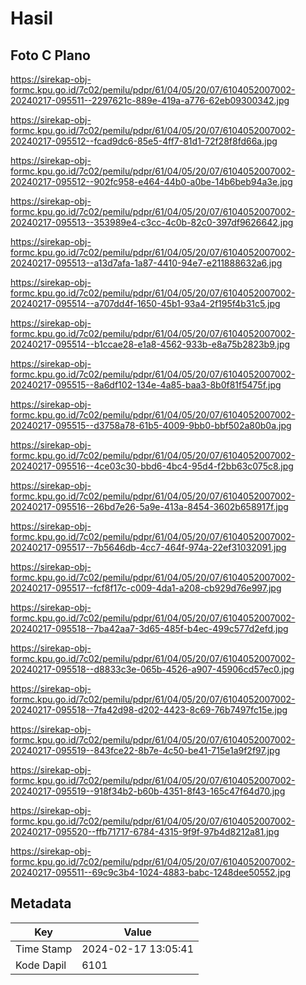 # Hasil

## Foto C Plano

https://sirekap-obj-formc.kpu.go.id/7c02/pemilu/pdpr/61/04/05/20/07/6104052007002-20240217-095511--2297621c-889e-419a-a776-62eb09300342.jpg

https://sirekap-obj-formc.kpu.go.id/7c02/pemilu/pdpr/61/04/05/20/07/6104052007002-20240217-095512--fcad9dc6-85e5-4ff7-81d1-72f28f8fd66a.jpg

https://sirekap-obj-formc.kpu.go.id/7c02/pemilu/pdpr/61/04/05/20/07/6104052007002-20240217-095512--902fc958-e464-44b0-a0be-14b6beb94a3e.jpg

https://sirekap-obj-formc.kpu.go.id/7c02/pemilu/pdpr/61/04/05/20/07/6104052007002-20240217-095513--353989e4-c3cc-4c0b-82c0-397df9626642.jpg

https://sirekap-obj-formc.kpu.go.id/7c02/pemilu/pdpr/61/04/05/20/07/6104052007002-20240217-095513--a13d7afa-1a87-4410-94e7-e211888632a6.jpg

https://sirekap-obj-formc.kpu.go.id/7c02/pemilu/pdpr/61/04/05/20/07/6104052007002-20240217-095514--a707dd4f-1650-45b1-93a4-2f195f4b31c5.jpg

https://sirekap-obj-formc.kpu.go.id/7c02/pemilu/pdpr/61/04/05/20/07/6104052007002-20240217-095514--b1ccae28-e1a8-4562-933b-e8a75b2823b9.jpg

https://sirekap-obj-formc.kpu.go.id/7c02/pemilu/pdpr/61/04/05/20/07/6104052007002-20240217-095515--8a6df102-134e-4a85-baa3-8b0f81f5475f.jpg

https://sirekap-obj-formc.kpu.go.id/7c02/pemilu/pdpr/61/04/05/20/07/6104052007002-20240217-095515--d3758a78-61b5-4009-9bb0-bbf502a80b0a.jpg

https://sirekap-obj-formc.kpu.go.id/7c02/pemilu/pdpr/61/04/05/20/07/6104052007002-20240217-095516--4ce03c30-bbd6-4bc4-95d4-f2bb63c075c8.jpg

https://sirekap-obj-formc.kpu.go.id/7c02/pemilu/pdpr/61/04/05/20/07/6104052007002-20240217-095516--26bd7e26-5a9e-413a-8454-3602b658917f.jpg

https://sirekap-obj-formc.kpu.go.id/7c02/pemilu/pdpr/61/04/05/20/07/6104052007002-20240217-095517--7b5646db-4cc7-464f-974a-22ef31032091.jpg

https://sirekap-obj-formc.kpu.go.id/7c02/pemilu/pdpr/61/04/05/20/07/6104052007002-20240217-095517--fcf8f17c-c009-4da1-a208-cb929d76e997.jpg

https://sirekap-obj-formc.kpu.go.id/7c02/pemilu/pdpr/61/04/05/20/07/6104052007002-20240217-095518--7ba42aa7-3d65-485f-b4ec-499c577d2efd.jpg

https://sirekap-obj-formc.kpu.go.id/7c02/pemilu/pdpr/61/04/05/20/07/6104052007002-20240217-095518--d8833c3e-065b-4526-a907-45906cd57ec0.jpg

https://sirekap-obj-formc.kpu.go.id/7c02/pemilu/pdpr/61/04/05/20/07/6104052007002-20240217-095518--7fa42d98-d202-4423-8c69-76b7497fc15e.jpg

https://sirekap-obj-formc.kpu.go.id/7c02/pemilu/pdpr/61/04/05/20/07/6104052007002-20240217-095519--843fce22-8b7e-4c50-be41-715e1a9f2f97.jpg

https://sirekap-obj-formc.kpu.go.id/7c02/pemilu/pdpr/61/04/05/20/07/6104052007002-20240217-095519--918f34b2-b60b-4351-8f43-165c47f64d70.jpg

https://sirekap-obj-formc.kpu.go.id/7c02/pemilu/pdpr/61/04/05/20/07/6104052007002-20240217-095520--ffb71717-6784-4315-9f9f-97b4d8212a81.jpg

https://sirekap-obj-formc.kpu.go.id/7c02/pemilu/pdpr/61/04/05/20/07/6104052007002-20240217-095511--69c9c3b4-1024-4883-babc-1248dee50552.jpg


## Metadata

| Key        | Value               |
| ---------- | ------------------- |
| Time Stamp | 2024-02-17 13:05:41 |
| Kode Dapil | 6101                |



